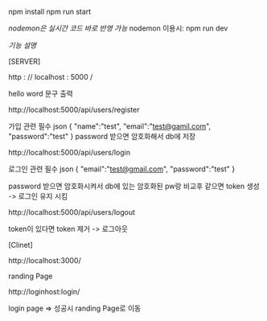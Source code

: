 npm install
npm run start

*nodemon은 실시간 코드 바로 반영 가능*
nodemon 이용시: npm run dev

*기능 설명*

[SERVER]

http : // localhost : 5000 / 

hello word 문구 출력

http://localhost:5000/api/users/register

가입 관련
필수 json
{
	"name":"test",
	"email":"test@gamil.com",
	"password":"test"
}
password 받으면 암호화해서 db에 저장

http://localhost:5000/api/users/login

로그인 관련
필수 json
{
    "email":"test@gmail.com",
    "password":"test"
}

password 받으면 암호화시켜서 db에 있는 암호화된 pw랑 비교후
같으면 token 생성 -> 로그인 유지 시킴

http://localhost:5000/api/users/logout

token이 있다면 token 제거 -> 로그아웃 

[Clinet]

http://localhost:3000/

randing Page

http://loginhost:login/

login page => 성공시 randing Page로 이동
